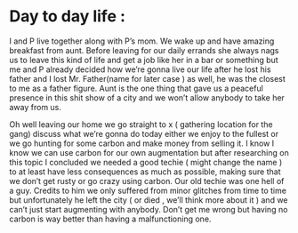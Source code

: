 # **Day to day life :**

I and P live together along with P’s mom. We wake up and have amazing breakfast from aunt. Before leaving for our daily errands she always nags us to leave this kind of life and get a job like her in a bar or something but me and P already decided how we’re gonna live our life after he lost his father and I lost Mr. Father(name for later case ) as well, he was the closest to me as a father figure. Aunt is the one thing that gave us a peaceful presence in this shit show of a city and we won’t allow anybody to take her away from us.

 Oh well leaving our home we go straight to x  ( gathering location for the gang)  discuss what we’re gonna do today either we enjoy to the fullest or we go hunting for some carbon and make money from selling it. I know I know we can use carbon for our own augmentation but after researching on this topic I concluded we needed a good techie ( might change the name ) to at least have less consequences as much as possible, making sure that we don’t get rusty or go crazy using carbon. Our old techie was one hell of a guy. Credits to him we only suffered from minor glitches from time to time but unfortunately he left the city ( or died , we’ll think more about it ) and we can’t just start augmenting with anybody. Don’t get me wrong but having no carbon is way better than having a malfunctioning one.